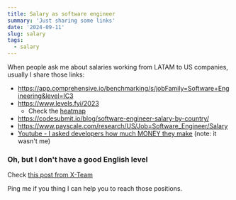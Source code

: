 ```yaml
---
title: Salary as software engineer
summary: 'Just sharing some links'
date: '2024-09-11'
slug: salary
tags:
  - salary
---
```


When people ask me about salaries working from LATAM to US companies, usually I share those links:

- https://app.comprehensive.io/benchmarking/s/jobFamily=Software+Engineering&level=IC3
- https://www.levels.fyi/2023
  - Check the [heatmap](https://www.levels.fyi/heatmap/)
- https://codesubmit.io/blog/software-engineer-salary-by-country/
- https://www.payscale.com/research/US/Job=Software_Engineer/Salary
- [Youtube - I asked developers how much MONEY they make](https://www.youtube.com/watch?v=8jRB-2AQ-mI) (note: it wasn't me)

### Oh, but I don't have a good English level

Check [this post from X-Team](https://x-team.com/blog/english-skill-as-a-developer)

Ping me if you thing I can help you to reach those positions.
